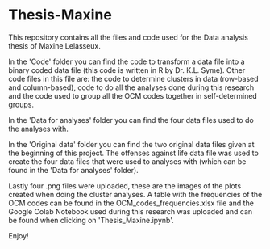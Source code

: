 # Thesis-Maxine
This repository contains all the files and code used for the Data analysis thesis of Maxine Lelasseux. 

In the 'Code' folder you can find the code to transform a data file into a binary coded data file (this code is written in R by Dr. K.L. Syme). Other code files in this file are: the code to determine clusters in data (row-based and column-based), code to do all the analyses done during this research and the code used to group all the OCM codes together in self-determined groups.  

In the 'Data for analyses' folder you can find the four data files used to do the analyses with. 

In the 'Original data' folder you can find the two original data files given at the beginning of this project. The offenses against life data file was used to create the four data files that were used to analyses with (which can be found in the 'Data for analyses' folder). 

Lastly four .png files were uploaded, these are the images of the plots created when doing the cluster analyses. A table with the frequencies of the OCM codes can be found in the OCM_codes_frequencies.xlsx file and the Google Colab Notebook used during this research was uploaded and can be found when clicking on 'Thesis_Maxine.ipynb'. 

Enjoy!
